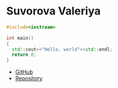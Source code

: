 # Suvorova Valeriya
```c++
#include<iostream>

int main()
{
  std::cout<<"Hello, world"<<std::endl;
  return 0;
}
```
+ <a href="https://github.com/">GitHub</a>
+ <a href="https://github.com/IslanderN/asu_git_6317">Repository</a>